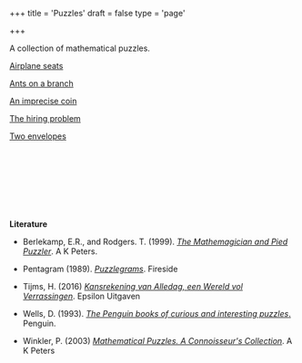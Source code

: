 +++
title = 'Puzzles'
draft = false
type = 'page'

+++

A collection of mathematical puzzles. 



[Airplane seats](/puzzles/airplane_seats/)

[Ants on a branch](/puzzles/ants_on_branch/)

[An imprecise coin](/puzzles/imprecise_coin/)

[The hiring  problem](/puzzles/hiring_problem/)

[Two envelopes](/puzzles/two_envelopes/)

$~$

$~$

$~$

$~$

**Literature**

- Berlekamp, E.R., and Rodgers. T. (1999). [*The Mathemagician and Pied Puzzler*](https://www.goodreads.com/book/show/241475.The_Mathemagician_and_Pied_Puzzler). A K Peters.

- Pentagram (1989). [*Puzzlegrams*](https://www.goodreads.com/book/show/2636932-puzzlegrams). Fireside 

- Tijms, H. (2016) [*Kansrekening van Alledag, een Wereld vol Verrassingen*](https://www.epsilon-uitgaven.nl/wetenschappelijke-reeks/kansrekening-van-alledag-een-wereld-vol-verrassingen/11004). Epsilon Uitgaven

- Wells, D. (1993). [*The Penguin books of curious and interesting puzzles*.](https://www.goodreads.com/book/show/329441.The_Penguin_Book_of_Curious_and_Interesting_Puzzles) Penguin.

- Winkler, P. (2003) [*Mathematical Puzzles. A Connoisseur's Collection*](https://www.goodreads.com/book/show/668035.Mathematical_Puzzles). A K Peters



